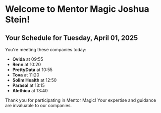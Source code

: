 # Welcome to Mentor Magic Joshua Stein!

## Your Schedule for Tuesday, April 01, 2025

You're meeting these companies today:

- **Ovida** at 09:55
- **Renn** at 10:20
- **PrettyData** at 10:55
- **Tova** at 11:20
- **Solim Health** at 12:50
- **Parasol** at 13:15
- **Alethica** at 13:40


Thank you for participating in Mentor Magic! Your expertise and guidance are invaluable to our companies.
